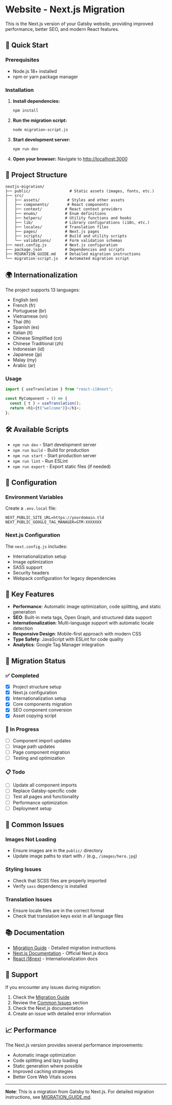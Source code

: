 # Website - Next.js Migration

This is the Next.js version of your Gatsby website, providing improved performance, better SEO, and modern React features.

## 🚀 Quick Start

### Prerequisites

- Node.js 18+ installed
- npm or yarn package manager

### Installation

1. **Install dependencies:**

   ```bash
   npm install
   ```

2. **Run the migration script:**

   ```bash
   node migration-script.js
   ```

3. **Start development server:**

   ```bash
   npm run dev
   ```

4. **Open your browser:**
   Navigate to [http://localhost:3000](http://localhost:3000)

## 📁 Project Structure

```
nextjs-migration/
├── public/                 # Static assets (images, fonts, etc.)
├── src/
│   ├── assets/            # Styles and other assets
│   ├── components/        # React components
│   ├── context/          # React context providers
│   ├── enums/            # Enum definitions
│   ├── helpers/          # Utility functions and hooks
│   ├── lib/              # Library configurations (i18n, etc.)
│   ├── locales/          # Translation files
│   ├── pages/            # Next.js pages
│   ├── scripts/          # Build and utility scripts
│   └── validations/      # Form validation schemas
├── next.config.js        # Next.js configuration
├── package.json          # Dependencies and scripts
├── MIGRATION_GUIDE.md    # Detailed migration instructions
└── migration-script.js   # Automated migration script
```

## 🌍 Internationalization

The project supports 13 languages:

- English (en)
- French (fr)
- Portuguese (br)
- Vietnamese (vn)
- Thai (th)
- Spanish (es)
- Italian (it)
- Chinese Simplified (cn)
- Chinese Traditional (zh)
- Indonesian (id)
- Japanese (jp)
- Malay (my)
- Arabic (ar)

### Usage

```javascript
import { useTranslation } from "react-i18next";

const MyComponent = () => {
  const { t } = useTranslation();
  return <h1>{t("welcome")}</h1>;
};
```

## 🛠️ Available Scripts

- `npm run dev` - Start development server
- `npm run build` - Build for production
- `npm run start` - Start production server
- `npm run lint` - Run ESLint
- `npm run export` - Export static files (if needed)

## 🔧 Configuration

### Environment Variables

Create a `.env.local` file:

```env
NEXT_PUBLIC_SITE_URL=https://yourdomain.tld
NEXT_PUBLIC_GOOGLE_TAG_MANAGER=GTM-XXXXXXX
```

### Next.js Configuration

The `next.config.js` includes:

- Internationalization setup
- Image optimization
- SASS support
- Security headers
- Webpack configuration for legacy dependencies

## 📱 Key Features

- **Performance**: Automatic image optimization, code splitting, and static generation
- **SEO**: Built-in meta tags, Open Graph, and structured data support
- **Internationalization**: Multi-language support with automatic locale detection
- **Responsive Design**: Mobile-first approach with modern CSS
- **Type Safety**: JavaScript with ESLint for code quality
- **Analytics**: Google Tag Manager integration

## 🔄 Migration Status

### ✅ Completed

- [x] Project structure setup
- [x] Next.js configuration
- [x] Internationalization setup
- [x] Core components migration
- [x] SEO component conversion
- [x] Asset copying script

### 🔄 In Progress

- [ ] Component import updates
- [ ] Image path updates
- [ ] Page component migration
- [ ] Testing and optimization

### 📋 Todo

- [ ] Update all component imports
- [ ] Replace Gatsby-specific code
- [ ] Test all pages and functionality
- [ ] Performance optimization
- [ ] Deployment setup

## 🐛 Common Issues

### Images Not Loading

- Ensure images are in the `public/` directory
- Update image paths to start with `/` (e.g., `/images/hero.jpg`)

### Styling Issues

- Check that SCSS files are properly imported
- Verify `sass` dependency is installed

### Translation Issues

- Ensure locale files are in the correct format
- Check that translation keys exist in all language files

## 📚 Documentation

- [Migration Guide](./MIGRATION_GUIDE.md) - Detailed migration instructions
- [Next.js Documentation](https://nextjs.org/docs) - Official Next.js docs
- [React i18next](https://react.i18next.com/) - Internationalization docs

## 🤝 Support

If you encounter any issues during migration:

1. Check the [Migration Guide](./MIGRATION_GUIDE.md)
2. Review the [Common Issues](#-common-issues) section
3. Check the Next.js documentation
4. Create an issue with detailed error information

## 📈 Performance

The Next.js version provides several performance improvements:

- Automatic image optimization
- Code splitting and lazy loading
- Static generation where possible
- Improved caching strategies
- Better Core Web Vitals scores

---

**Note**: This is a migration from Gatsby to Next.js. For detailed migration instructions, see [MIGRATION_GUIDE.md](./MIGRATION_GUIDE.md).
